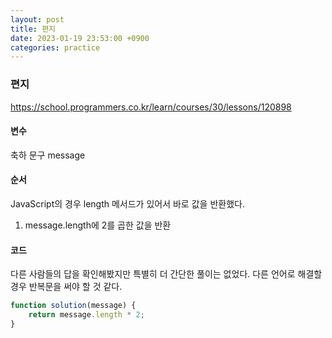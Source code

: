 ```yaml
---
layout: post
title: 편지
date: 2023-01-19 23:53:00 +0900
categories: practice
---
```

### 편지    
https://school.programmers.co.kr/learn/courses/30/lessons/120898    
    
#### 변수    
축하 문구 message    
    
#### 순서    
JavaScript의 경우 length 메서드가 있어서 바로 값을 반환했다.    
1. message.length에 2를 곱한 값을 반환    
    
#### 코드    
다른 사람들의 답을 확인해봤지만 특별히 더 간단한 풀이는 없었다. 다른 언어로 해결할 경우 반복문을 써야 할 것 같다.    
```JavaScript
function solution(message) {
    return message.length * 2;
}
```